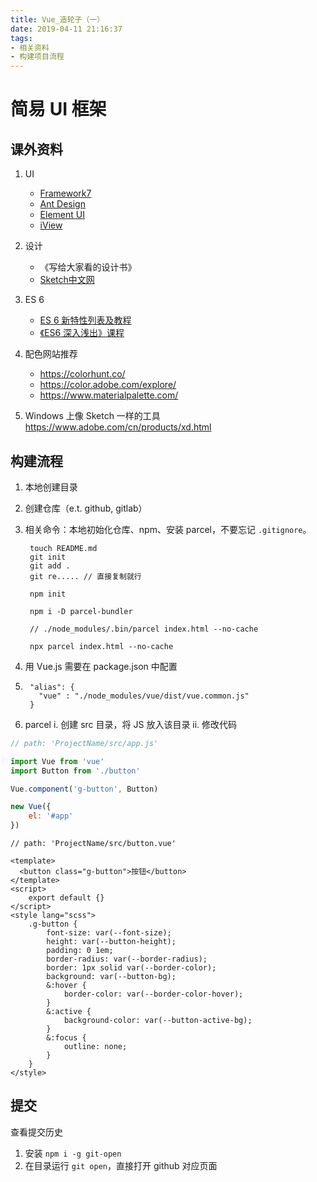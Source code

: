 ```yaml
---
title: Vue_造轮子（一）
date: 2019-04-11 21:16:37
tags: 
- 相关资料
- 构建项目流程
---
```


# 简易 UI 框架

## 课外资料

1. UI
	- [Framework7](https://framework7.io/docs/button.html)
	- [Ant Design](https://ant.design/docs/react/introduce-cn)
	- [Element UI](http://element.eleme.io/#/zh-CN/component/installation)
	- [iView](https://www.iviewui.com/docs/guide/install)
	
2. 设计
	- 《写给大家看的设计书》
	- [Sketch中文网](Sketch中文网)

3. ES 6
	- [ES 6 新特性列表及教程](https://frankfang.github.io/es-6-tutorials/)
	- [《ES6 深入浅出》课程](https://xiedaimala.com/courses/12a78a03-35f9-42ea-9b37-540540460f6e#/common)

4. 配色网站推荐
	- https://colorhunt.co/
	- https://color.adobe.com/explore/
	- https://www.materialpalette.com/

5. Windows 上像 Sketch 一样的工具 https://www.adobe.com/cn/products/xd.html

## 构建流程

1. 本地创建目录
2. 创建仓库（e.t. github, gitlab）
3. 相关命令：本地初始化仓库、npm、安装 parcel，不要忘记 `.gitignore`。

   ```
    touch README.md
    git init
    git add .
    git re..... // 直接复制就行

    npm init

    npm i -D parcel-bundler

    // ./node_modules/.bin/parcel index.html --no-cache

    npx parcel index.html --no-cache
   ```

4. 用 Vue.js 需要在 package.json 中配置
5. 
   ```
    "alias": {
      "vue" : "./node_modules/vue/dist/vue.common.js"
    }
   ```

6. parcel
  i. 创建 src 目录，将 JS 放入该目录
  ii. 修改代码

  ```js
  // path: 'ProjectName/src/app.js'

  import Vue from 'vue'
  import Button from './button'

  Vue.component('g-button', Button)

  new Vue({
      el: '#app'
  })
  ```

  ```
  // path: 'ProjectName/src/button.vue'
  
  <template>
    <button class="g-button">按钮</button>
  </template>
  <script>
      export default {}
  </script>
  <style lang="scss">
      .g-button {
          font-size: var(--font-size);
          height: var(--button-height);
          padding: 0 1em;
          border-radius: var(--border-radius);
          border: 1px solid var(--border-color);
          background: var(--button-bg);
          &:hover {
              border-color: var(--border-color-hover);
          }
          &:active {
              background-color: var(--button-active-bg);
          }
          &:focus {
              outline: none;
          }
      }
  </style>
  ```

## 提交

查看提交历史

1. 安装 `npm i -g git-open`
2. 在目录运行 `git open`，直接打开 github 对应页面